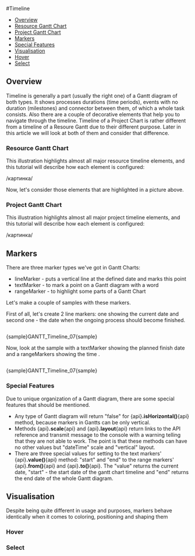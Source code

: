 #Timeline


* [Overview](#overview)
 * [Resource Gantt Chart](#resource_gantt_chart)
 * [Project Gantt Chart](#project_gantt_chart)
* [Markers](#markers)
 * [Special Features](#special_features)
* [Visualisation](#visualisation)
 * [Hover](#altering_hover)
 * [Select](#altering_select)

## Overview

Timeline is generally a part (usually the right one) of a Gantt diagram of both types. It shows processes durations (time periods), events with no duration (milestones) and connector between them, of which a whole task consists. Also there are a couple of decorative elements that help you to navigate through the timeline.
Timeline of a Project Chart is rather different from a timeline of a Resoure Gantt due to their different purpose. Later in this article we will look at both of them and consider that difference.

### Resource Gantt Chart
This illustration highlights almost all major resource timeline elements, and this tutorial will describe how each element is configured:

/картинка/

Now, let's consider those elements that are highlighted in a picture above.


### Project Gantt Chart
This illustration highlights almost all major project timeline elements, and this tutorial will describe how each element is configured:

/картинка/


## Markers

There are three marker types we've got in Gantt Charts:

* lineMarker - puts a vertical line at the defined date and marks this point
* textMarker - to mark a point on a Gantt diagram with a word
* rangeMarker - to highlight some parts of a Gantt Chart

Let's make a couple of samples with these markers.

First of all, let's create 2 line markers: one showing the current date and second one - the date when the ongoing process should become finished.

```
```
{sample}GANTT\_Timeline\_07{sample}

Now, look at the sample with a textMarker showing the planned finish date and a rangeMarkers showing the time .

```
```
{sample}GANTT\_Timeline\_07{sample}


### Special Features

Due to unique organization of a Gantt diagram, there are some special features that should be mentioned.

* Any type of Gantt diagram will return "false" for {api}**.isHorizontal()**{api} method, because markers in Gantts can be only vertical.
* Methods {api}**.scale**{api} and {api}**.layout**{api} return links to the API reference and transmit message to the console with a warning telling that they are not able to work. The point is that these methods can have no other values but "dateTime" scale and "vertical" layout.
* There are three special values for setting to the text markers' {api}**.value()**{api} method: "start" and "end" to the range markers' {api}**.from()**{api} and {api}**.to()**{api}. The "value" returns the current date, "start" - the start date of the gantt chart timeline and "end" returns the end date of the whole Gantt diagram.

## Visualisation

Despite being quite different in usage and purposes, markers behave identically when it comes to coloring, positioning and shaping them

### Hover
### Select